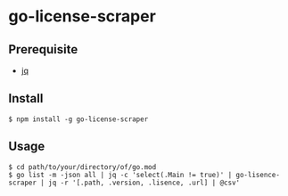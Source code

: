 # go-license-scraper

## Prerequisite

- [jq](https://stedolan.github.io/jq/)

## Install

```
$ npm install -g go-license-scraper
```

## Usage

```
$ cd path/to/your/directory/of/go.mod
$ go list -m -json all | jq -c 'select(.Main != true)' | go-lisence-scraper | jq -r '[.path, .version, .lisence, .url] | @csv'
```
